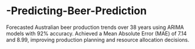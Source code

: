 # -Predicting-Beer-Prediction
Forecasted Australian beer production trends over 38 years using ARIMA models with 92% accuracy. Achieved a Mean Absolute Error (MAE) of 7.14 and 8.99, improving production planning and resource allocation decisions.
